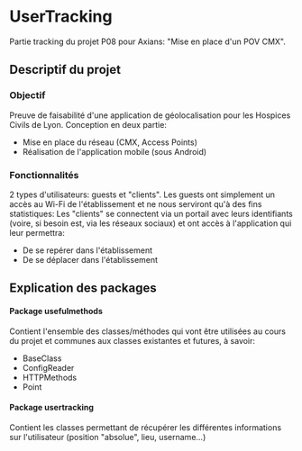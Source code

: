﻿# UserTracking

Partie tracking du projet P08 pour Axians: "Mise en place d'un POV CMX".

## Descriptif du projet

### Objectif
Preuve de faisabilité d'une application de géolocalisation pour les Hospices Civils de Lyon. Conception en deux partie:
- Mise en place du réseau (CMX, Access Points)
- Réalisation de l'application mobile (sous Android)

### Fonctionnalités
2 types d'utilisateurs: guests et "clients". Les guests ont simplement un accès au Wi-Fi de l'établissement et ne nous serviront qu'à des fins statistiques:
Les "clients" se connectent via un portail avec leurs identifiants (voire, si besoin est, via les réseaux sociaux) et ont accès à l'application qui leur permettra:
+ De se repérer dans l'établissement
+ De se déplacer dans l'établissement 

## Explication des packages

#### Package usefulmethods

Contient l'ensemble des classes/méthodes qui vont être utilisées au cours du projet et communes aux classes existantes et futures, à savoir:
+ BaseClass
+ ConfigReader
+ HTTPMethods
+ Point

#### Package usertracking

Contient les classes permettant de récupérer les différentes informations sur l'utilisateur (position "absolue", lieu, username...)
